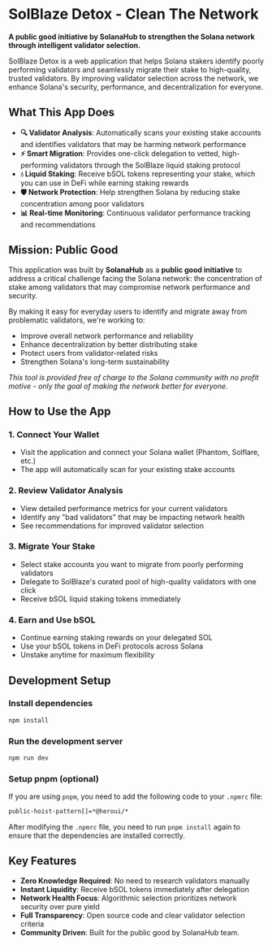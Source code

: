 # SolBlaze Detox - Clean The Network

**A public good initiative by SolanaHub to strengthen the Solana network through intelligent validator selection.**

SolBlaze Detox is a web application that helps Solana stakers identify poorly performing validators and seamlessly migrate their stake to high-quality, trusted validators. By improving validator selection across the network, we enhance Solana's security, performance, and decentralization for everyone.

## What This App Does

- **🔍 Validator Analysis**: Automatically scans your existing stake accounts and identifies validators that may be harming network performance
- **⚡ Smart Migration**: Provides one-click delegation to vetted, high-performing validators through the SolBlaze liquid staking protocol  
- **💧 Liquid Staking**: Receive bSOL tokens representing your stake, which you can use in DeFi while earning staking rewards
- **🛡️ Network Protection**: Help strengthen Solana by reducing stake concentration among poor validators
- **📊 Real-time Monitoring**: Continuous validator performance tracking and recommendations

## Mission: Public Good

This application was built by **SolanaHub** as a **public good initiative** to address a critical challenge facing the Solana network: the concentration of stake among validators that may compromise network performance and security. 

By making it easy for everyday users to identify and migrate away from problematic validators, we're working to:
- Improve overall network performance and reliability
- Enhance decentralization by better distributing stake
- Protect users from validator-related risks
- Strengthen Solana's long-term sustainability

*This tool is provided free of charge to the Solana community with no profit motive - only the goal of making the network better for everyone.*

## How to Use the App

### 1. Connect Your Wallet
- Visit the application and connect your Solana wallet (Phantom, Solflare, etc.)
- The app will automatically scan for your existing stake accounts

### 2. Review Validator Analysis  
- View detailed performance metrics for your current validators
- Identify any "bad validators" that may be impacting network health
- See recommendations for improved validator selection

### 3. Migrate Your Stake
- Select stake accounts you want to migrate from poorly performing validators
- Delegate to SolBlaze's curated pool of high-quality validators with one click
- Receive bSOL liquid staking tokens immediately

### 4. Earn and Use bSOL
- Continue earning staking rewards on your delegated SOL
- Use your bSOL tokens in DeFi protocols across Solana
- Unstake anytime for maximum flexibility

## Development Setup

### Install dependencies

```bash
npm install
```

### Run the development server

```bash
npm run dev
```

### Setup pnpm (optional)

If you are using `pnpm`, you need to add the following code to your `.npmrc` file:

```bash
public-hoist-pattern[]=*@heroui/*
```

After modifying the `.npmrc` file, you need to run `pnpm install` again to ensure that the dependencies are installed correctly.

## Key Features

- **Zero Knowledge Required**: No need to research validators manually
- **Instant Liquidity**: Receive bSOL tokens immediately after delegation  
- **Network Health Focus**: Algorithmic selection prioritizes network security over pure yield
- **Full Transparency**: Open source code and clear validator selection criteria
- **Community Driven**: Built for the public good by SolanaHub team.

